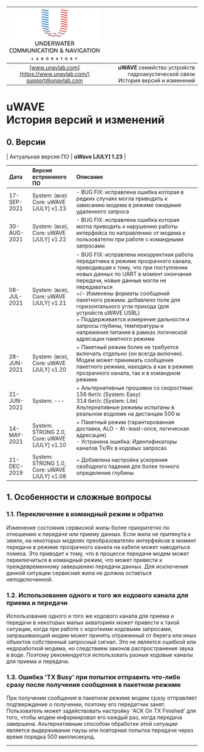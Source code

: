 | ![logo](/documentation/sm_logo.png) |  |
| :---: | ---: |
| [www.unavlab.com](https://www.unavlab.com/) <br/> [support@unavlab.com](mailto:support@unavlab.com) | **uWAVE** семейство устройств гидроакустической связи <br/> История версий и изменений |
  
  
  
# uWAVE <br/> История версий и изменений

<div style="page-break-after: always;"></div>

## 0. Версии

| Актуальная версия ПО | **uWave [JULY] 1.23** |

| Дата | Версия встроенного ПО | Описание |
| :--- | :--- | :--- |
| 17-SEP-2021 | System: (все) <br/> Core: uWAVE [JULY] v1.23 | - BUG FIX: исправлена ошибка которая в редких случаях могла приводить к зависанию модема в режиме ожидания удаленного запроса |
| 30-AUG-2021 | System: (все), <br/> Core: uWAVE [JULY] v1.22 | - BUG FIX: исправлена ошибка которая могла приводить к нарушению работы интерфейса по направлению от модема к пользователю при работе с командными запросами |
| 08-JUL-2021 | System: (все), <br/> Core: uWAVE [JULY] v1.21 | - BUG FIX: исправлена некорректная работа передатчика в режиме прозрачного канала, приводившая к тому, что при поступлении новых данных по UART в момент окончания передачи, новые данные могли не передаваться <br/> +/- Изменены форматы сообщений пакетного режима: добавлено поле для горизонтального угла прихода (для устройств uWAVE USBL) <br/> + Поддерживается измерение дальности и запросы глубины, температуры и напряжения питания в рамках логической адресации пакетного режима |
| 28-JUN-2021 | System: (все), <br/> Core: uWAVE [JULY] v1.20 | + Пакетный режим более не требуется включать отдельно (он всегда включен). Модем может принимать сообщения пакетного режима, находясь в как в режиме прозрачного канала, так и в командном режиме |
| 21-JUN-2021 | System: --- | + Альтернативные прошивки со скоростями: <br/> 156 бит/с (System: Easy) <br/> 314 бит/с (System: Lite) <br/> Альтернативные режимы испытаны в реальном водоеме на дистанции 500 м |
| 14-MAY-2021 | System: STRONG 2.0, <br/> Core: uWAVE [JULY] v1.10 | + Пакетный режим (гарантированная доставка, ALO - At-least-once, логическая адресация) <br/> - Устранена ошибка: Идентификаторы каналов Tx/Rx в кодовых запросах |
| 21-DEC-2019 | System: STRONG 1.0, <br/> Core: uWAVE [JULY] v1.08 | + Добавлена настройка ускорения свободного падения для более точного определения глубины |    


## 1. Особенности и сложные вопросы

### 1.1. Переключение в командный режим и обратно
Изменение состояния сервисной жилы более приоритетно по отношению к передаче или приему данных. Если жила не притянута к земле, на некоторых моделях преобразователях интерфейсов в момент передачи в режиме прозрачного канала на кабеле может наводиться помеха. Это приводит к тому, что в процессе передачи модем может переключиться в командный режим, что может привести к преждевременному завершению передачи данных. Для исключения данной ситуации сервисная жила не должна оставться неподключенной.

### 1.2. Использование одного и того же кодового канала для приема и передачи
Использование одного и того же кодового канала для приема и передачи в некоторых малых акваториях может привести к такой ситуации, когда при работе с короткими кодовыми запросами, запрашивающий модем может принять отраженный от берега или иных объектов собственный запросный сигнал. Это не является ошибкой или недоработкой модема, но следствием законов распространения звука в воде. Поэтому рекомендуется использовать разные кодовые каналы для приема и передачи.

### 1.3. Ошибка 'TX Busy' при попытки отправить что-либо сразу после получения сообщения в пакетном режиме
При получении сообщения в пакетном режиме модем сразу отправляет подтверждение о получении, поэтому его передатчик занят. Пользователь может задействовать настройку 'ACK On TX Finished' для того, чтобы модем информировал его каждый раз, когда передача завершена. Альтернативным способом обработки этой ситуации является выдерживание паузы или повторная попытка передачи через время порядка 500 миллисекунд.

________  
                    
<div style="page-break-after: always;"></div>
